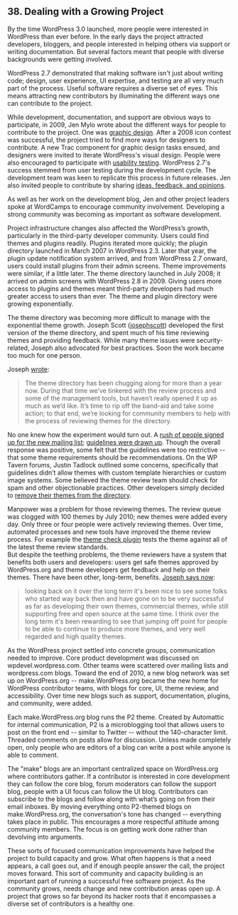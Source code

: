 ## 38. Dealing with a Growing Project

By the time WordPress 3.0 launched, more people were interested in WordPress than ever before. In the early days the project attracted developers, bloggers, and people interested in helping others via support or writing documentation. But several factors meant that people with diverse backgrounds were getting involved.

WordPress 2.7 demonstrated that making software isn't just about writing code; design, user experience, UI expertise, and testing are all very much part of the process. Useful software requires a diverse set of eyes. This means attracting new contributors by illuminating the different ways one can contribute to the project.

While development, documentation, and support are obvious ways to participate, in 2009, Jen Mylo wrote about the different ways for people to contribute to the project. One was [graphic design](https://wordpress.org/news/2009/04/contributing-to-wordpress-part-ii-graphic-design/). After a 2008 icon contest was successful, the project tried to find more ways for designers to contribute. A new Trac component for graphic design tasks ensued, and designers were invited to iterate WordPress's visual design. People were also encouraged to participate with [usability testing](https://wordpress.org/news/2009/05/testing-opps/). WordPress 2.7's success stemmed from user testing during the development cycle. The development team was keen to replicate this process in future releases. Jen also invited people to contribute by sharing [ideas, feedback, and opinions](https://wordpress.org/news/2009/05/ideas/). 

As well as her work on the development blog, Jen and other project leaders spoke at WordCamps to encourage community involvement. Developing a strong community was becoming as important as software development.

Project infrastructure changes also affected the WordPress’s growth, particularly in the third-party developer community. Users could find themes and plugins readily. Plugins iterated more quickly; the plugin directory launched in March 2007 in WordPress 2.3. Later that year, the plugin update notification system arrived, and from WordPress 2.7 onward, users could install plugins from their admin screens. Theme improvements were similar, if a little later. The theme directory launched in July 2008; it arrived on admin screens with WordPress 2.8 in 2009. Giving users more access to plugins and themes meant third-party developers had much greater access to users than ever. The theme and plugin directory were growing exponentially.

The theme directory was becoming more difficult to manage with the exponential theme growth. Joseph Scott ([josephscott](https://profiles.wordpress.org/josephscott)) developed the first version of the theme directory, and spent much of his time reviewing themes and providing feedback. While many theme issues were security-related, Joseph also advocated for best practices. Soon the work became too much for one person. 

Joseph [wrote](https://wordpress.org/news/2010/06/expanding-the-theme-review-experiment/):	

> The theme directory has been chugging along for more than a year now. During that time we’ve tinkered with the review process and some of the management tools, but haven’t really opened it up as much as we’d like. It’s time to rip off the band-aid and take some action; to that end, we’re looking for community members to help with the process of reviewing themes for the directory.	

No one knew how the experiment would turn out. A [rush of people signed up for the new mailing list](http://lists.wordpress.org/pipermail/theme-reviewers/2010-June/); [guidelines were drawn up](http://codex.wordpress.org/index.php?title=Theme_Review&oldid=91889). Though the overall response was positive, some felt that the guidelines were too restrictive -- that some theme requirements should be recommendations. On the WP Tavern forums, Justin Tadlock outlined some concerns, specifically that guidelines didn’t allow themes with custom template hierarchies or custom image systems. Some believed the theme review team should check for spam and other objectionable practices. Other developers simply decided to [remove their themes from the directory](http://quirm.net/2010/08/27/retiring-themes/).	

Manpower was a problem for those reviewing themes. The review queue was clogged with 100 themes by July 2010; new themes were added every day. Only three or four people were actively reviewing themes. Over time, automated processes and new tools have improved the theme review process. For example the [theme check plugin](https://wordpress.org/plugins/theme-check/) tests the theme against all of the latest theme review standards.	
But despite the teething problems, the theme reviewers have a system that benefits both users and developers: users get safe themes approved by WordPress.org and theme developers get feedback and help on their themes. There have been other, long-term, benefits. [Joseph says now](http://archive.wordpress.org/interviews/2014_05_27_Scott.html#L66):

> looking back on it over the long term it's been nice to see some folks who started way back then and have gone on to be very successful as far as developing their own themes, commercial themes, while still supporting free and open source at the same time. I think over the long term it's been rewarding to see that jumping off point for people to be able to continue to produce more themes, and very well regarded and high quality themes.

As the WordPress project settled into concrete groups, communication needed to improve. Core product development was discussed on wpdevel.wordpress.com. Other teams were scattered over mailing lists and wordpress.com blogs. Toward the end of 2010, a new blog network was set up on WordPress.org -- make.WordPress.org became the new home for WordPress contributor teams, with blogs for core, UI, theme review, and accessibility. Over time new blogs such as support, documentation, plugins, and community, were added.

Each make.WordPress.org blog runs the P2 theme. Created by Automattic for internal communication, P2 is a microblogging tool that allows users to post on the front end -- similar to Twitter -- without the 140-character limit. Threaded comments on posts allow for discussion. Unless made completely open, only people who are editors of a blog can write a post while anyone is able to comment. 	

The "make" blogs are an important centralized space on WordPress.org where contributors gather. If a contributor is interested in core development they can follow the core blog, forum moderators can follow the support blog, people with a UI focus can follow the UI blog. Contributors can subscribe to the blogs and follow along with what’s going on from their email inboxes. By moving everything onto P2-themed blogs on make.WordPress.org, the conversation's tone has changed -- everything takes place in public. This encourages a more respectful attitude among community members. The focus is on getting work done rather than devolving into arguments.

These sorts of focused communication improvements have helped the project to build capacity and grow. What often happens is that a need appears, a call goes out, and if enough people answer the call, the project moves forward.  This sort of community and capacity building is an important part of running a successful free software project. As the community grows, needs change and new contribution areas open up. A project that grows so far beyond its hacker roots that it encompasses a diverse set of contributors is a healthy one.

